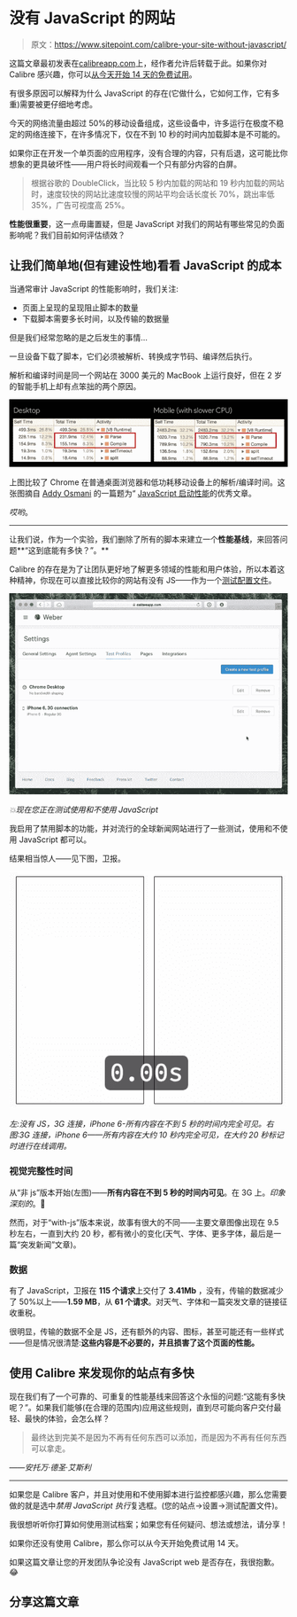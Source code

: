 # 没有 JavaScript 的网站

> 原文：<https://www.sitepoint.com/calibre-your-site-without-javascript/>

这篇文章最初发表在[calibreapp.com](https://building.calibreapp.com/your-site-without-javascript-ce65f07e850)上，经作者允许后转载于此。如果你对 Calibre 感兴趣，你可以[从今天开始 14 天的免费试用](https://calibreapp.com/?utm_source=sitepoint&utm_medium=post&utm_content=yswjs)。

有很多原因可以解释为什么 JavaScript 的存在(它做什么，它如何工作，它有多重)需要被更仔细地考虑。

今天的网络流量由超过 50%的移动设备组成，这些设备中，许多运行在极度不稳定的网络连接下，在许多情况下，仅在不到 10 秒的时间内加载脚本是不可能的。

如果你正在开发一个单页面的应用程序，没有合理的内容，只有后退，这可能比你想象的更具破坏性——用户将长时间观看一个只有部分内容的白屏。

> 根据谷歌的 DoubleClick，当比较 5 秒内加载的网站和 19 秒内加载的网站时，速度较快的网站比速度较慢的网站平均会话长度长 70%，跳出率低 35%，广告可视度高 25%。

**性能很重要**，这一点毋庸置疑，但是 JavaScript 对我们的网站有哪些常见的负面影响呢？我们目前如何评估绩效？

## 让我们简单地(但有建设性地)看看 JavaScript 的成本

当通常审计 JavaScript 的性能影响时，我们关注:

*   页面上呈现的呈现阻止脚本的数量
*   下载脚本需要多长时间，以及传输的数据量

但是我们经常忽略的是之后发生的事情…

一旦设备下载了脚本，它们必须被解析、转换成字节码、编译然后执行。

解析和编译时间是同一个网站在 3000 美元的 MacBook 上运行良好，但在 2 岁的智能手机上却有点笨拙的两个原因。

![Chrome parse/compile times on a regular desktop browser, verses a low power mobile device](img/f00f2c47a2dbe4355faeab0d09aee6e1.png)

上图比较了 Chrome 在普通桌面浏览器和低功耗移动设备上的解析/编译时间。这张图摘自 [Addy Osmani](https://twitter.com/addyosmani) 的一篇题为“ [JavaScript 启动性能](https://medium.com/dev-channel/javascript-start-up-performance-69200f43b201)的优秀文章。

*哎哟*。

* * *

让我们说，作为一个实验，我们删除了所有的脚本来建立一个**性能基线**，来回答问题**“这到底能有多快？”。**

Calibre 的存在是为了让团队更好地了解更多领域的性能和用户体验，所以本着这种精神，你现在可以直接比较你的网站有没有 JS——作为一个[测试配置文件](https://calibreapp.com/docs/site/test-profiles)。

![Calibre App: testing with and without JavaScript](img/4259e0c287c6dad3ea192ba6093bf886.png)

*💥现在您正在测试使用和不使用 JavaScript*

我启用了禁用脚本的功能，并对流行的全球新闻网站进行了一些测试，使用和不使用 JavaScript 都可以。

结果相当惊人——见下图，卫报。

![The Guardian website, with and without JavaScript](img/b9ecd63326624423ebca04b4167d081b.png)

*左:没有 JS，3G 连接，iPhone 6-所有内容在不到 5 秒的时间内完全可见。右图:3G 连接，iPhone 6——所有内容在大约 10 秒内完全可见，在大约 20 秒标记时进行在线调用。*

### 视觉完整性时间

从“非 js”版本开始(左图)——**所有内容在不到 5 秒的时间内可见**。在 3G 上。*印象深刻的*。😤

然而，对于“with-js”版本来说，故事有很大的不同——主要文章图像出现在 9.5 秒左右，一直到大约 20 秒，都有微小的变化(天气、字体、更多字体，最后是一篇“突发新闻”文章)。

### 数据

有了 JavaScript，卫报在 **115 个请求**上交付了 **3.41Mb** ，没有，传输的数据减少了 50%以上——**1.59 MB**，从 **61 个请求**。对天气、字体和一篇突发文章的链接征收重税。

很明显，传输的数据不全是 JS，还有额外的内容、图标，甚至可能还有一些样式——但是情况很清楚:**这些内容是不必要的，并且损害了这个页面的性能。**

## 使用 Calibre 来发现你的站点有多快

现在我们有了一个可靠的、可重复的性能基线来回答这个永恒的问题:“这能有多快呢？”。如果我们能够(在合理的范围内)应用这些规则，直到尽可能向客户交付最轻、最快的体验，会怎么样？

> 最终达到完美不是因为不再有任何东西可以添加，而是因为不再有任何东西可以拿走。

*——安托万·德圣·艾斯利*

* * *

如果您是 Calibre 客户，并且对使用和不使用脚本进行监控都感兴趣，那么您需要做的就是选中*禁用 JavaScript 执行*复选框。(您的站点→设置→测试配置文件)。

我很想听听你打算如何使用测试档案；如果您有任何疑问、想法或想法，请分享！

如果你还没有使用 Calibre，那么你可以从今天开始免费试用 14 天。

如果这篇文章让您的开发团队争论没有 JavaScript web 是否存在，我很抱歉。😂

## 分享这篇文章